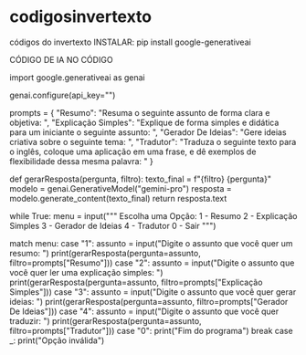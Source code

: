 # codigosinvertexto
códigos do invertexto
INSTALAR: pip install google-generativeai  

CÓDIGO DE IA NO CÓDIGO






import google.generativeai as genai

genai.configure(api_key="")

prompts = {
  "Resumo": "Resuma o seguinte assunto de forma clara e objetiva: ",
  "Explicação Simples": "Explique de forma simples e didática para um iniciante o seguinte assunto: ",
  "Gerador De Ideias": "Gere ideias criativa sobre o seguinte tema: ",
  "Tradutor": "Traduza o seguinte texto para o inglês, coloque uma aplicação em uma frase, e dê exemplos de flexibilidade dessa mesma palavra: "
}



def gerarResposta(pergunta, filtro):
  texto_final = f"{filtro} {pergunta}"
  modelo = genai.GenerativeModel("gemini-pro")
  resposta =  modelo.generate_content(texto_final)
  return resposta.text


while True:
  menu = input("""
  Escolha uma Opção:
  1 - Resumo
  2 - Explicação Simples
  3 - Gerador de Ideias
  4 - Tradutor
  0 - Sair
  """)

  match menu:
    case "1":
      assunto = input("Digite o assunto que você quer um resumo: ")
      print(gerarResposta(pergunta=assunto, filtro=prompts["Resumo"]))
    case "2":
      assunto = input("Digite o assunto que você quer ler uma explicação simples: ")
      print(gerarResposta(pergunta=assunto, filtro=prompts["Explicação Simples"]))
    case "3":
      assunto = input("Digite o assunto que você quer gerar ideias: ")
      print(gerarResposta(pergunta=assunto, filtro=prompts["Gerador De Ideias"]))
    case "4":
      assunto = input("Digite o assunto que você quer traduzir: ")
      print(gerarResposta(pergunta=assunto, filtro=prompts["Tradutor"]))
    case "0":
      print("Fim do programa")
      break
    case _:
      print("Opção inválida")
